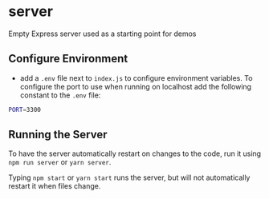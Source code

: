 # server

Empty Express server used as a starting point for demos

## Configure Environment

- add a `.env` file next to `index.js` to configure environment variables. To configure the port to use when running on localhost add the following constant to the `.env` file:

```bash
PORT=3300
```

## Running the Server

To have the server automatically restart on changes to the code, run it using `npm run server` or `yarn server`.

Typing `npm start` or `yarn start` runs the server, but will not automatically restart it when files change.
